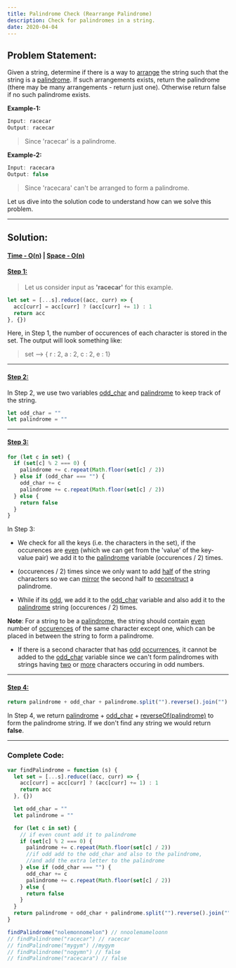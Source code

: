 ```yaml
---
title: Palindrome Check (Rearrange Palindrome)
description: Check for palindromes in a string.
date: 2020-04-04
---
```


## Problem Statement:

Given a string, determine if there is a way to <ins class="sub-ins-2">arrange</ins> the string such that the string is a <ins class="sub-ins-2">palindrome</ins>. If such arrangements exists, return the palindrome (there may be many arrangements - return just one). Otherwise return false if no such palindrome exists.

**Example-1:**

```javascript
Input: racecar
Output: racecar
```

> Since 'racecar' is a palindrome.

**Example-2:**

```javascript
Input: racecara
Output: false
```

> Since 'racecara' can't be arranged to form a palindrome.

Let us dive into the solution code to understand how can we solve this problem.

---

## Solution:

#### <ins class="sub-ins">Time - O(n)</ins> | <ins class="sub-ins">Space - O(n)</ins>

#### <ins class="sub-ins-2">Step 1:</ins>

> Let us consider input as **'racecar'** for this example.

```javascript
let set = [...s].reduce((acc, curr) => {
  acc[curr] = acc[curr] ? (acc[curr] += 1) : 1
  return acc
}, {})
```

Here, in Step 1, the number of occurences of each character is stored in the set. The output will look something like:

> set --> { r : 2, a : 2, c : 2, e : 1}

---

#### <ins class="sub-ins-2">Step 2:</ins>

In Step 2, we use two variables <ins class="sub-ins-2">odd_char</ins> and <ins class="sub-ins-2">palindrome</ins> to keep track of the string.

```javascript
let odd_char = ""
let palindrome = ""
```

---

#### <ins class="sub-ins-2">Step 3:</ins>

```javascript
for (let c in set) {
  if (set[c] % 2 === 0) {
    palindrome += c.repeat(Math.floor(set[c] / 2))
  } else if (odd_char === "") {
    odd_char += c
    palindrome += c.repeat(Math.floor(set[c] / 2))
  } else {
    return false
  }
}
```

In Step 3:

- We check for all the keys (i.e. the characters in the set), if the occurences are <ins class="sub-ins-2">even</ins> (which we can get from the 'value' of the key-value pair) we add it to the <ins class="sub-ins-2">palindrome</ins> variable (occurences / 2) times.

- (occurences / 2) times since we only want to add <ins class="sub-ins-2">half</ins> of the string characters so we can <ins class="sub-ins-2">mirror</ins> the second half to <ins class="sub-ins-2">reconstruct</ins> a palindrome.

- While if its <ins class="sub-ins-2">odd</ins>, we add it to the <ins class="sub-ins-2">odd_char</ins> variable and also add it to the <ins class="sub-ins-2">palindrome</ins> string (occurences / 2) times.

**Note**: For a string to be a <ins class="sub-ins-2">palindrome</ins>, the string should contain <ins class="sub-ins-2">even</ins> number of <ins class="sub-ins-2">occurences</ins> of the same character except one, which can be placed in between the string to form a palindrome.

- If there is a second character that has <ins class="sub-ins-2">odd</ins> <ins class="sub-ins-2">occurrences</ins>, it cannot be added to the <ins class="sub-ins-2">odd_char</ins> variable since we can't form palindromes with strings having <ins class="sub-ins-2">two</ins> or <ins class="sub-ins-2">more</ins> characters occuring in odd numbers.

---

#### <ins class="sub-ins-2">Step 4:</ins>

```javascript
return palindrome + odd_char + palindrome.split("").reverse().join("")
```

In Step 4, we return <ins class="sub-ins-2">palindrome</ins> + <ins class="sub-ins-2">odd_char</ins> + <ins class="sub-ins-2">reverseOf(palindrome)</ins> to form the palindrome string. If we don't find any string we would return **false**.

---

### Complete Code:

```javascript
var findPalindrome = function (s) {
  let set = [...s].reduce((acc, curr) => {
    acc[curr] = acc[curr] ? (acc[curr] += 1) : 1
    return acc
  }, {})

  let odd_char = ""
  let palindrome = ""

  for (let c in set) {
    // if even count add it to palindrome
    if (set[c] % 2 === 0) {
      palindrome += c.repeat(Math.floor(set[c] / 2))
      //if odd add to the odd_char and also to the palindrome,
      //and add the extra letter to the palindrome
    } else if (odd_char === "") {
      odd_char += c
      palindrome += c.repeat(Math.floor(set[c] / 2))
    } else {
      return false
    }
  }
  return palindrome + odd_char + palindrome.split("").reverse().join("")
}

findPalindrome("nolemonnomelon") // nnoolemameloonn
// findPalindrome("racecar") // racecar
// findPalindrome("mygym") //mygym
// findPalindrome("nogymn") // false
// findPalindrome("racecara") // false
```
